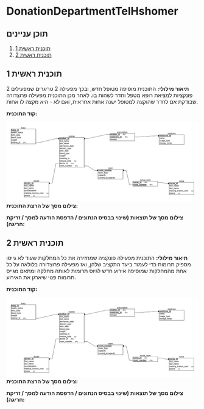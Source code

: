 # DonationDepartmentTelHshomer
## תוכן עניינים
1. [תוכנית ראשית 1](#תוכנית_ראשית_1)
2. [תוכנית ראשית 2](#תוכנית_ראשית_2)

## תוכנית ראשית 1
**תיאור מילולי:** התוכנית מוסיפה מטופל חדש, ובכך מפעילה 2 טריגרים שמפעילים 2 פונקציות למציאת רופא מטפל וחדר לשהות בו. לאחר מכן התוכנית מפעילה פרוצדורה שבודקת אם לחדר שהוקצה למטופל ישנה אחות אחראית, ואם לא - היא מקצה לו אחות.

**קוד התוכנית:**

![DSD](https://raw.githubusercontent.com/noa-rat/DonationDepartmentTelHashomer/main/שלב%20ג/DSD.png)
**צילום מסך של הרצת התוכנית:**


**צילום מסך של תוצאות (שינוי בבסיס הנתונים / הדפסת הודעה למסך / זריקת חריגה):**

## תוכנית ראשית 2
**תיאור מילולי:** התוכנית מפעילה פונקציה שמחזירה את כל המחלקות שעוד לא גייסו מספיק תרומות כדי לעמוד ביעד התקציב שלהן, ואז מפעילה פרוצדורה בלולאה על כל אחת מהמחלקות שמוסיפה אירוע חדש לגיוס תרומות לאותה מחלקה ומתאם מגייס תרומות פנוי שיארגן את האירוע.


**קוד התוכנית:**

![DSD](https://raw.githubusercontent.com/noa-rat/DonationDepartmentTelHashomer/main/שלב%20ג/DSD.png)
**צילום מסך של הרצת התוכנית:**


**צילום מסך של תוצאות (שינוי בבסיס הנתונים / הדפסת הודעה למסך / זריקת חריגה):**


